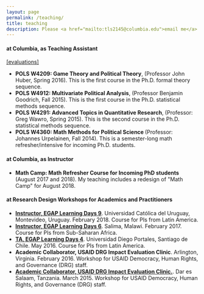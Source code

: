 ```yaml
---
layout: page
permalink: /teaching/
title: teaching
description: Please <a href="mailto:tls2145@columbia.edu">email me</a> for syllabi, teaching evaluations, section notes, and lecture slides.
---
```


<section>
  <h4>at Columbia, as Teaching Assistant</h4> <a href="https://taraslough.github.io/assets/pdf/Course_evals.pdf"  target="_blank"> [evaluations]</a>
  <ul>
  <li><strong>POLS W4209: Game Theory and Political Theory</strong>, (Professor John Huber, Spring 2016). This is the first course in the Ph.D. formal theory sequence.</li>
  <li><strong>POLS W4912: Multivariate Political Analysis</strong>, (Professor Benjamin Goodrich, Fall 2015). This is the first course in the Ph.D. statistical methods sequence.</li>
  <li><strong>POLS W4291: Advanced Topics in Quantitative Research</strong>, (Professor: Greg Wawro, Spring 2015). This is the second course in the Ph.D. statistical methods sequence.</li>
  <li> <strong> POLS W4360: Math Methods for Political Science </strong> (Professor: Johannes Urpelainen, Fall 2014). This is a semester-long math refresher/intensive for incoming Ph.D. students. </li>  
  </ul>
</section>

<section>
  <h4>at Columbia, as Instructor</h4>
  <ul>
  <li> <strong> Math Camp: Math Refresher Course for Incoming PhD students </strong> (August 2017 and 2018). My teaching includes a redesign of "Math Camp" for August 2018. </li>
  </ul>
</section>

<section>
  <h4>at Research Design Workshops for Academics and Practitioners</h4>
  <ul>
  <li>
  <a href="https://egap.org/content/egap-learning-days-9"  target="_blank"><strong>Instructor, EGAP Learning Days 9</strong></a>. Universidad Católica del Uruguay, Montevideo, Uruguay. February 2018. Course for PIs from Latin America.
 </li>
 <li>
 <a href="https://egap.org/content/egap-learning-days-6" target="_blank"><strong>Instructor, EGAP Learning Days 6</strong></a>. Salima, Malawi. February 2017. Course for PIs from Sub-Saharan Africa.
</li>
<li>
<a href="https://egap.org/content/egap-learning-days-4"  target="_blank"><strong>TA, EGAP Learning Days 4</strong></a>. Universidad Diego Portales, Santiago de Chile. May 2016. Course for PIs from Latin America.
</li>
<li>
<strong>Academic Collaborator, USAID DRG Impact Evaluation Clinic</strong>. Arlington, Virginia. February 2016. Workshop for USAID Democracy, Human Rights, and Governance (DRG) staff.
</li>
<li>
<a href="https://usaidlearninglab.org/lab-notes/evaluating-and-learning-usaid-democracy%2C-human-rights%2C-and-governance-programming"  target="_blank"><strong>Academic Collaborator, USAID DRG Impact Evaluation Clinic.</strong></a>. Dar es Salaam, Tanzania. March 2015. Workshop for USAID Democracy, Human Rights, and Governance (DRG) staff.
</li>
  </ul>
</section>
